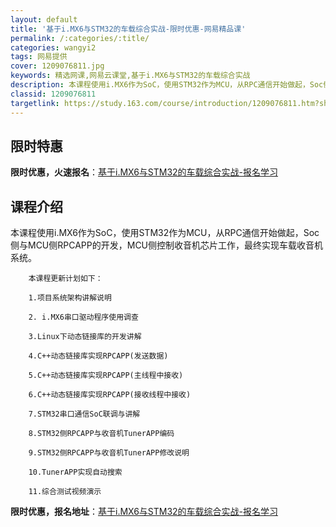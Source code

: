 ```yaml
---
layout: default
title: '基于i.MX6与STM32的车载综合实战-限时优惠-网易精品课'
permalink: /:categories/:title/
categories: wangyi2
tags: 网易提供
cover: 1209076811.jpg
keywords: 精选网课,网易云课堂,基于i.MX6与STM32的车载综合实战
description: 本课程使用i.MX6作为SoC，使用STM32作为MCU，从RPC通信开始做起，Soc侧与MCU侧RPCAPP的开发，M
classid: 1209076811
targetlink: https://study.163.com/course/introduction/1209076811.htm?share=1&shareId=1025206652&utm_campaign=share&utm_medium=iphoneShare&utm_source=&utm_u=1025206652
---
```


## 限时特惠

**限时优惠，火速报名**：[基于i.MX6与STM32的车载综合实战-报名学习](https://study.163.com/course/introduction/1209076811.htm?share=1&shareId=1025206652&utm_campaign=share&utm_medium=iphoneShare&utm_source=&utm_u=1025206652)

## 课程介绍

本课程使用i.MX6作为SoC，使用STM32作为MCU，从RPC通信开始做起，Soc侧与MCU侧RPCAPP的开发，MCU侧控制收音机芯片工作，最终实现车载收音机系统。

        本课程更新计划如下：

        1.项目系统架构讲解说明

        2. i.MX6串口驱动程序使用调查

        3.Linux下动态链接库的开发讲解

        4.C++动态链接库实现RPCAPP(发送数据)

        5.C++动态链接库实现RPCAPP(主线程中接收)

        6.C++动态链接库实现RPCAPP(接收线程中接收)

        7.STM32串口通信SoC联调与讲解

        8.STM32侧RPCAPP与收音机TunerAPP编码

        9.STM32侧RPCAPP与收音机TunerAPP修改说明

        10.TunerAPP实现自动搜索

        11.综合测试视频演示

**限时优惠，报名地址**：[基于i.MX6与STM32的车载综合实战-报名学习](https://study.163.com/course/introduction/1209076811.htm?share=1&shareId=1025206652&utm_campaign=share&utm_medium=iphoneShare&utm_source=&utm_u=1025206652)

